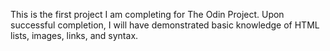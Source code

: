 This is the first project I am completing for The Odin Project. Upon successful completion, I will have demonstrated basic knowledge of HTML lists, images, links, and syntax.